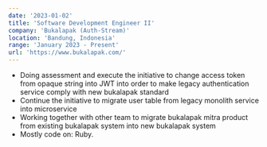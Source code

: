 ```yaml
---
date: '2023-01-02'
title: 'Software Development Engineer II'
company: 'Bukalapak (Auth-Stream)'
location: 'Bandung, Indonesia'
range: 'January 2023 - Present'
url: 'https://www.bukalapak.com/'
---
```


- Doing assessment and execute the initiative to change access token from opaque string into JWT into order to make legacy authentication service comply with new bukalapak standard
- Continue the initiative to migrate user table from legacy monolith service into microservice
- Working together with other team to migrate bukalapak mitra product from existing bukalapak system into new bukalapak system
- Mostly code on: Ruby.

